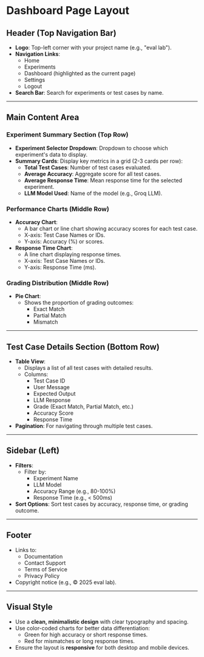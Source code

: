 # Dashboard Page Layout

## Header (Top Navigation Bar)

- **Logo**: Top-left corner with your project name (e.g., "eval lab").
- **Navigation Links**:
  - Home
  - Experiments
  - Dashboard (highlighted as the current page)
  - Settings
  - Logout
- **Search Bar**: Search for experiments or test cases by name.

---

## Main Content Area

### Experiment Summary Section (Top Row)

- **Experiment Selector Dropdown**: Dropdown to choose which experiment's data to display.
- **Summary Cards**: Display key metrics in a grid (2-3 cards per row):
  - **Total Test Cases**: Number of test cases evaluated.
  - **Average Accuracy**: Aggregate score for all test cases.
  - **Average Response Time**: Mean response time for the selected experiment.
  - **LLM Model Used**: Name of the model (e.g., Groq LLM).

### Performance Charts (Middle Row)

- **Accuracy Chart**:
  - A bar chart or line chart showing accuracy scores for each test case.
  - X-axis: Test Case Names or IDs.
  - Y-axis: Accuracy (%) or scores.
- **Response Time Chart**:
  - A line chart displaying response times.
  - X-axis: Test Case Names or IDs.
  - Y-axis: Response Time (ms).

### Grading Distribution (Middle Row)

- **Pie Chart**:
  - Shows the proportion of grading outcomes:
    - Exact Match
    - Partial Match
    - Mismatch

---

## Test Case Details Section (Bottom Row)

- **Table View**:
  - Displays a list of all test cases with detailed results.
  - Columns:
    - Test Case ID
    - User Message
    - Expected Output
    - LLM Response
    - Grade (Exact Match, Partial Match, etc.)
    - Accuracy Score
    - Response Time
- **Pagination**: For navigating through multiple test cases.

---

## Sidebar (Left)

- **Filters**:
  - Filter by:
    - Experiment Name
    - LLM Model
    - Accuracy Range (e.g., 80-100%)
    - Response Time (e.g., < 500ms)
- **Sort Options**: Sort test cases by accuracy, response time, or grading outcome.

---

## Footer

- Links to:
  - Documentation
  - Contact Support
  - Terms of Service
  - Privacy Policy
- Copyright notice (e.g., © 2025 eval lab).

---

## Visual Style

- Use a **clean, minimalistic design** with clear typography and spacing.
- Use color-coded charts for better data differentiation:
  - Green for high accuracy or short response times.
  - Red for mismatches or long response times.
- Ensure the layout is **responsive** for both desktop and mobile devices.
